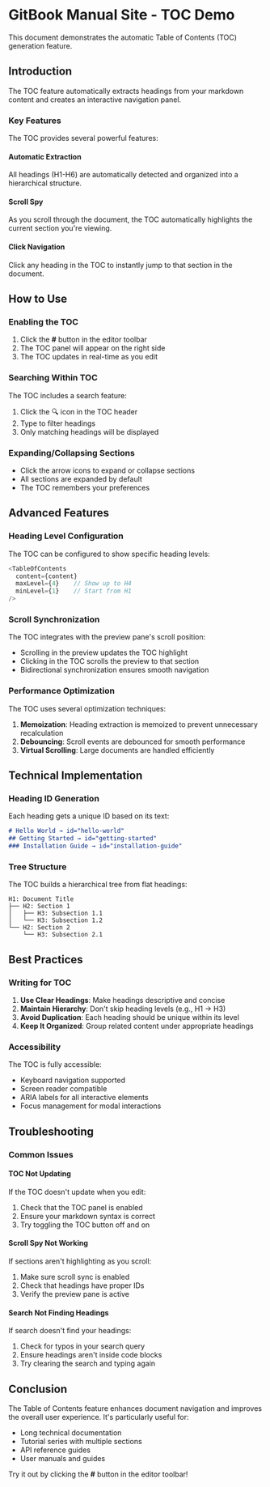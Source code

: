 # GitBook Manual Site - TOC Demo

This document demonstrates the automatic Table of Contents (TOC) generation feature.

## Introduction

The TOC feature automatically extracts headings from your markdown content and creates an interactive navigation panel.

### Key Features

The TOC provides several powerful features:

#### Automatic Extraction
All headings (H1-H6) are automatically detected and organized into a hierarchical structure.

#### Scroll Spy
As you scroll through the document, the TOC automatically highlights the current section you're viewing.

#### Click Navigation
Click any heading in the TOC to instantly jump to that section in the document.

## How to Use

### Enabling the TOC

1. Click the **#** button in the editor toolbar
2. The TOC panel will appear on the right side
3. The TOC updates in real-time as you edit

### Searching Within TOC

The TOC includes a search feature:

1. Click the 🔍 icon in the TOC header
2. Type to filter headings
3. Only matching headings will be displayed

### Expanding/Collapsing Sections

- Click the arrow icons to expand or collapse sections
- All sections are expanded by default
- The TOC remembers your preferences

## Advanced Features

### Heading Level Configuration

The TOC can be configured to show specific heading levels:

```javascript
<TableOfContents 
  content={content}
  maxLevel={4}    // Show up to H4
  minLevel={1}    // Start from H1
/>
```

### Scroll Synchronization

The TOC integrates with the preview pane's scroll position:

- Scrolling in the preview updates the TOC highlight
- Clicking in the TOC scrolls the preview to that section
- Bidirectional synchronization ensures smooth navigation

### Performance Optimization

The TOC uses several optimization techniques:

1. **Memoization**: Heading extraction is memoized to prevent unnecessary recalculation
2. **Debouncing**: Scroll events are debounced for smooth performance
3. **Virtual Scrolling**: Large documents are handled efficiently

## Technical Implementation

### Heading ID Generation

Each heading gets a unique ID based on its text:

```markdown
# Hello World → id="hello-world"
## Getting Started → id="getting-started"
### Installation Guide → id="installation-guide"
```

### Tree Structure

The TOC builds a hierarchical tree from flat headings:

```
H1: Document Title
├── H2: Section 1
│   ├── H3: Subsection 1.1
│   └── H3: Subsection 1.2
└── H2: Section 2
    └── H3: Subsection 2.1
```

## Best Practices

### Writing for TOC

1. **Use Clear Headings**: Make headings descriptive and concise
2. **Maintain Hierarchy**: Don't skip heading levels (e.g., H1 → H3)
3. **Avoid Duplication**: Each heading should be unique within its level
4. **Keep It Organized**: Group related content under appropriate headings

### Accessibility

The TOC is fully accessible:

- Keyboard navigation supported
- Screen reader compatible
- ARIA labels for all interactive elements
- Focus management for modal interactions

## Troubleshooting

### Common Issues

#### TOC Not Updating

If the TOC doesn't update when you edit:
1. Check that the TOC panel is enabled
2. Ensure your markdown syntax is correct
3. Try toggling the TOC button off and on

#### Scroll Spy Not Working

If sections aren't highlighting as you scroll:
1. Make sure scroll sync is enabled
2. Check that headings have proper IDs
3. Verify the preview pane is active

#### Search Not Finding Headings

If search doesn't find your headings:
1. Check for typos in your search query
2. Ensure headings aren't inside code blocks
3. Try clearing the search and typing again

## Conclusion

The Table of Contents feature enhances document navigation and improves the overall user experience. It's particularly useful for:

- Long technical documentation
- Tutorial series with multiple sections
- API reference guides
- User manuals and guides

Try it out by clicking the **#** button in the editor toolbar!